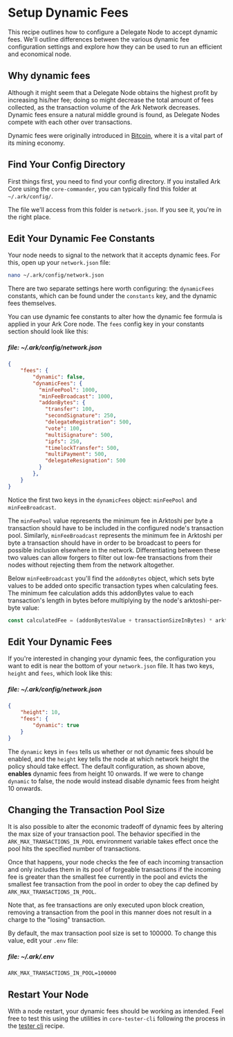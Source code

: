 # Setup Dynamic Fees

This recipe outlines how to configure a Delegate Node to accept dynamic fees. We'll outline differences between the various dynamic fee configuration settings and explore how they can be used to run an efficient and economical node.

## Why dynamic fees

Although it might seem that a Delegate Node obtains the highest profit by increasing his/her fee; doing so might decrease the total amount of fees collected, as the transaction volume of the Ark Network decreases. Dynamic fees ensure a natural middle ground is found, as Delegate Nodes compete with each other over transactions.

Dynamic fees were originally introduced in [Bitcoin](https://en.bitcoin.it/wiki/Miner_fees), where it is a vital part of its mining economy.

## Find Your Config Directory

First things first, you need to find your config directory. If you installed Ark Core using the `core-commander`, you can typically find this folder at `~/.ark/config/`.

The file we'll access from this folder is `network.json`. If you see it, you're in the right place.

## Edit Your Dynamic Fee Constants

Your node needs to signal to the network that it accepts dynamic fees. For this, open up your `network.json` file:

```bash
nano ~/.ark/config/network.json
```

There are two separate settings here worth configuring: the `dynamicFees` constants, which can be found under the `constants` key, and the dynamic fees themselves.

You can use dynamic fee constants to alter how the dynamic fee formula is applied in your Ark Core node. The `fees` config key in your constants section should look like this:

##### file: ~/.ark/config/network.json

```json
{
    "fees": {
        "dynamic": false,
        "dynamicFees": {
          "minFeePool": 1000,
          "minFeeBroadcast": 1000,
          "addonBytes": {
            "transfer": 100,
            "secondSignature": 250,
            "delegateRegistration": 500,
            "vote": 100,
            "multiSignature": 500,
            "ipfs": 250,
            "timelockTransfer": 500,
            "multiPayment": 500,
            "delegateResignation": 500
          }
        },
    }
}
```

Notice the first two keys in the `dynamicFees` object: `minFeePool` and `minFeeBroadcast`.

The `minFeePool` value represents the minimum fee in Arktoshi per byte a transaction should have to be included in the configured node's transaction pool. Similarly, `minFeeBroadcast` represents the minimum fee in Arktoshi per byte a transaction should have in order to be broadcast to peers for possible inclusion elsewhere in the network. Differentiating between these two values can allow forgers to filter out low-fee transactions from their nodes without rejecting them from the network altogether.

Below `minFeeBroadcast` you'll find the `addonBytes` object, which sets byte values to be added onto specific transaction types when calculating fees. The minimum fee calculation adds this addonBytes value to each transaction's length in bytes before multiplying by the node's arktoshi-per-byte value:

```js
const calculatedFee = (addonBytesValue + transactionSizeInBytes) * arktoshiPerByte
```

## Edit Your Dynamic Fees

If you're interested in changing your dynamic fees, the configuration you want to edit is near the bottom of your `network.json` file. It has two keys, `height` and `fees`, which look like this:

##### file: ~/.ark/config/network.json

```json
{
    "height": 10,
    "fees": {
        "dynamic": true
    }
}
```

The `dynamic` keys in `fees` tells us whether or not dynamic fees should be enabled, and the `height` key tells the node at which network height the policy should take effect. The default configuration, as shown above, **enables** dynamic fees from height 10 onwards. If we were to change `dynamic` to false, the node would instead disable dynamic fees from height 10 onwards.

## Changing the Transaction Pool Size

It is also possible to alter the economic tradeoff of dynamic fees by altering the max size of your transaction pool. The behavior specified in the `ARK_MAX_TRANSACTIONS_IN_POOL` environment variable takes effect once the pool hits the specified number of transactions.

Once that happens, your node checks the fee of each incoming transaction and only includes them in its pool of forgeable transactions if the incoming fee is greater than the smallest fee currently in the pool and evicts the smallest fee transaction from the pool in order to obey the cap defined by `ARK_MAX_TRANSACTIONS_IN_POOL`.

Note that, as fee transactions are only executed upon block creation, removing a transaction from the pool in this manner does not result in a charge to the "losing" transaction.

By default, the max transaction pool size is set to 100000. To change this value, edit your `.env` file:

##### file: ~/.ark/.env

```env
ARK_MAX_TRANSACTIONS_IN_POOL=100000
```

## Restart Your Node

With a node restart, your dynamic fees should be working as intended. Feel free to test this using the utilities in `core-tester-cli` following the process in the [tester cli](https://docs.ark.io/cookbook/developer/tester-cli-transaction.html) recipe.
